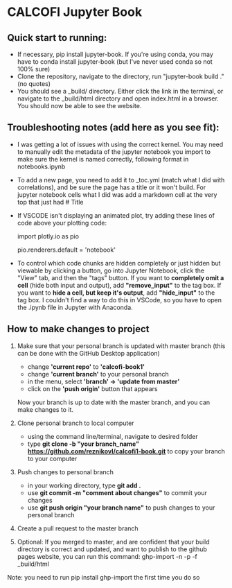 # CALCOFI Jupyter Book

## Quick start to running: 
- If necessary, pip install jupyter-book. If you're using conda, you may have to conda install jupyter-book (but I've never used conda so not 100% sure)
- Clone the repository, navigate to the directory, run "jupyter-book build ." (no quotes)
- You should see a _build/ directory. Either click the link in the terminal, or navigate to the _build/html directory and open index.html in a browser. You should now be able to see the website.

## Troubleshooting notes (add here as you see fit):
- I was getting a lot of issues with using the correct kernel. You may need to manually edit the metadata of the jupyter notebook you import to make sure the kernel is named correctly, following format in notebooks.ipynb
- To add a new page, you need to add it to _toc.yml (match what I did with correlations), and be sure the page has a title or it won't build. For jupyter notebook cells what I did was add a markdown cell at the very top that just had # Title
- If VSCODE isn't displaying an animated plot, try adding these lines of code above your plotting code:

    import plotly.io as pio
    
    pio.renderers.default = 'notebook'

- To control which code chunks are hidden completely or just hidden but viewable by clicking a button, go into Jupyter Notebook, click the "View" tab, and then the "tags" button. If you want to **completely omit a cell** (hide both input and output), add **"remove_input"** to the tag box. If you want to **hide a cell, but keep it's output**, add **"hide_input"** to the tag box. I couldn't find a way to do this in VSCode, so you have to open the .ipynb file in Jupyter with Anaconda.

## How to make changes to project
1) Make sure that your personal branch is updated with master branch (this can be done with the GitHub Desktop application)
    * change **'current repo'** to **'calcofi-book1'**
    * change **'current branch'** to your personal branch
    * in the menu, select **'branch' -> 'update from master'**
    * click on the **'push origin'** button that appears 
    
    Now your branch is up to date with the master branch, and you can make changes to it.
2) Clone personal branch to local computer
    * using the command line/terminal, navigate to desired folder
    * type **git clone -b "your branch_name" https://github.com/reznikovl/calcofi1-book.git** to copy your branch to your computer

3) Push changes to personal branch
    * in your working directory, type **git add .**
    * use **git commit -m "comment about changes"** to commit your changes
    * use **git push origin "your branch name"** to push changes to your personal branch
4) Create a pull request to the master branch

5) Optional: If you merged to master, and are confident that your build directory is correct and updated, and want to publish to the github pages website, you can run this command: ghp-import -n -p -f _build/html

Note: you need to run pip install ghp-import the first time you do so

  

